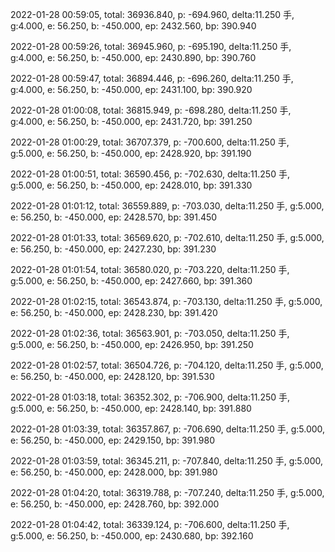 2022-01-28 00:59:05, total: 36936.840, p: -694.960, delta:11.250 手, g:4.000, e: 56.250, b: -450.000, ep: 2432.560, bp: 390.940

2022-01-28 00:59:26, total: 36945.960, p: -695.190, delta:11.250 手, g:4.000, e: 56.250, b: -450.000, ep: 2430.890, bp: 390.760

2022-01-28 00:59:47, total: 36894.446, p: -696.260, delta:11.250 手, g:4.000, e: 56.250, b: -450.000, ep: 2431.100, bp: 390.920

2022-01-28 01:00:08, total: 36815.949, p: -698.280, delta:11.250 手, g:4.000, e: 56.250, b: -450.000, ep: 2431.720, bp: 391.250

2022-01-28 01:00:29, total: 36707.379, p: -700.600, delta:11.250 手, g:5.000, e: 56.250, b: -450.000, ep: 2428.920, bp: 391.190

2022-01-28 01:00:51, total: 36590.456, p: -702.630, delta:11.250 手, g:5.000, e: 56.250, b: -450.000, ep: 2428.010, bp: 391.330

2022-01-28 01:01:12, total: 36559.889, p: -703.030, delta:11.250 手, g:5.000, e: 56.250, b: -450.000, ep: 2428.570, bp: 391.450

2022-01-28 01:01:33, total: 36569.620, p: -702.610, delta:11.250 手, g:5.000, e: 56.250, b: -450.000, ep: 2427.230, bp: 391.230

2022-01-28 01:01:54, total: 36580.020, p: -703.220, delta:11.250 手, g:5.000, e: 56.250, b: -450.000, ep: 2427.660, bp: 391.360

2022-01-28 01:02:15, total: 36543.874, p: -703.130, delta:11.250 手, g:5.000, e: 56.250, b: -450.000, ep: 2428.230, bp: 391.420

2022-01-28 01:02:36, total: 36563.901, p: -703.050, delta:11.250 手, g:5.000, e: 56.250, b: -450.000, ep: 2426.950, bp: 391.250

2022-01-28 01:02:57, total: 36504.726, p: -704.120, delta:11.250 手, g:5.000, e: 56.250, b: -450.000, ep: 2428.120, bp: 391.530

2022-01-28 01:03:18, total: 36352.302, p: -706.900, delta:11.250 手, g:5.000, e: 56.250, b: -450.000, ep: 2428.140, bp: 391.880

2022-01-28 01:03:39, total: 36357.867, p: -706.690, delta:11.250 手, g:5.000, e: 56.250, b: -450.000, ep: 2429.150, bp: 391.980

2022-01-28 01:03:59, total: 36345.211, p: -707.840, delta:11.250 手, g:5.000, e: 56.250, b: -450.000, ep: 2428.000, bp: 391.980

2022-01-28 01:04:20, total: 36319.788, p: -707.240, delta:11.250 手, g:5.000, e: 56.250, b: -450.000, ep: 2428.760, bp: 392.000

2022-01-28 01:04:42, total: 36339.124, p: -706.600, delta:11.250 手, g:5.000, e: 56.250, b: -450.000, ep: 2430.680, bp: 392.160